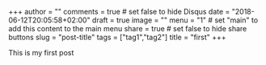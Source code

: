 +++
author = ""
comments = true	# set false to hide Disqus
date = "2018-06-12T20:05:58+02:00"
draft = true
image = ""
menu = "1"		# set "main" to add this content to the main menu
share = true	# set false to hide share buttons
slug = "post-title"
tags = ["tag1","tag2"]
title = "first"
+++


This is my first post

